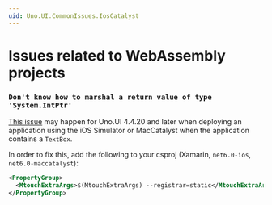 ```yaml
---
uid: Uno.UI.CommonIssues.IosCatalyst
---
```


# Issues related to WebAssembly projects

### `Don't know how to marshal a return value of type 'System.IntPtr'`

[This issue](https://github.com/unoplatform/uno/issues/9430) may happen for Uno.UI 4.4.20 and later when deploying an application using the iOS Simulator or MacCatalyst when the application contains a `TextBox`.

In order to fix this, add the following to your csproj (Xamarin, `net6.0-ios`, `net6.0-maccatalyst`):
```xml
<PropertyGroup>
  <MtouchExtraArgs>$(MtouchExtraArgs) --registrar=static</MtouchExtraArgs>
</PropertyGroup>
```